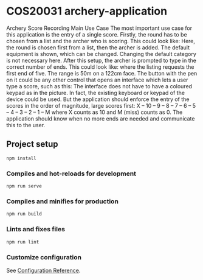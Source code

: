 # COS20031 archery-application

Archery Score Recording
Main Use Case
The most important use case for this application is the entry of a single score. Firstly, the round has to be chosen from a list and the archer who is scoring. This could look like:
Here, the round is chosen first from a list, then the archer is added. The default equipment is shown, which can be changed. Changing the default category is not necessary here.
After this setup, the archer is prompted to type in the correct number of ends. This could look like: where the listing requests the first end of five. The range is 50m on a 122cm face. The button with the pen on it could be any other control that opens an interface which lets a user type a score, such as this: The interface does not have to have a coloured keypad as in the picture. In fact, the existing keyboard or keypad of the device could be used. But the application should enforce the entry of the scores in the order of magnitude, large scores first:
X – 10 – 9 – 8 – 7 – 6 – 5 – 4 – 3 – 2 – 1 – M
where X counts as 10 and M (miss) counts as 0.
The application should know when no more ends are needed and communicate this to the user.

## Project setup
```
npm install
```

### Compiles and hot-reloads for development
```
npm run serve
```

### Compiles and minifies for production
```
npm run build
```

### Lints and fixes files
```
npm run lint
```

### Customize configuration
See [Configuration Reference](https://cli.vuejs.org/config/).
